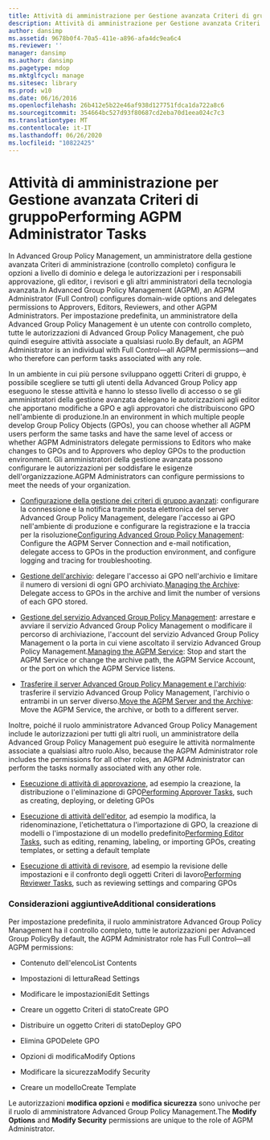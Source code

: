 ```yaml
---
title: Attività di amministrazione per Gestione avanzata Criteri di gruppo
description: Attività di amministrazione per Gestione avanzata Criteri di gruppo
author: dansimp
ms.assetid: 9678b0f4-70a5-411e-a896-afa4dc9ea6c4
ms.reviewer: ''
manager: dansimp
ms.author: dansimp
ms.pagetype: mdop
ms.mktglfcycl: manage
ms.sitesec: library
ms.prod: w10
ms.date: 06/16/2016
ms.openlocfilehash: 26b412e5b22e46af938d127751fdca1da722a8c6
ms.sourcegitcommit: 354664bc527d93f80687cd2eba70d1eea024c7c3
ms.translationtype: MT
ms.contentlocale: it-IT
ms.lasthandoff: 06/26/2020
ms.locfileid: "10822425"
---
```

# <span data-ttu-id="bd7b7-103">Attività di amministrazione per Gestione avanzata Criteri di gruppo</span><span class="sxs-lookup"><span data-stu-id="bd7b7-103">Performing AGPM Administrator Tasks</span></span>


<span data-ttu-id="bd7b7-104">In Advanced Group Policy Management, un amministratore della gestione avanzata Criteri di amministrazione (controllo completo) configura le opzioni a livello di dominio e delega le autorizzazioni per i responsabili approvazione, gli editor, i revisori e gli altri amministratori della tecnologia avanzata.</span><span class="sxs-lookup"><span data-stu-id="bd7b7-104">In Advanced Group Policy Management (AGPM), an AGPM Administrator (Full Control) configures domain-wide options and delegates permissions to Approvers, Editors, Reviewers, and other AGPM Administrators.</span></span> <span data-ttu-id="bd7b7-105">Per impostazione predefinita, un amministratore della Advanced Group Policy Management è un utente con controllo completo, tutte le autorizzazioni di Advanced Group Policy Management, che può quindi eseguire attività associate a qualsiasi ruolo.</span><span class="sxs-lookup"><span data-stu-id="bd7b7-105">By default, an AGPM Administrator is an individual with Full Control—all AGPM permissions—and who therefore can perform tasks associated with any role.</span></span>

<span data-ttu-id="bd7b7-106">In un ambiente in cui più persone sviluppano oggetti Criteri di gruppo, è possibile scegliere se tutti gli utenti della Advanced Group Policy app eseguono le stesse attività e hanno lo stesso livello di accesso o se gli amministratori della gestione avanzata delegano le autorizzazioni agli editor che apportano modifiche a GPO e agli approvatori che distribuiscono GPO nell'ambiente di produzione.</span><span class="sxs-lookup"><span data-stu-id="bd7b7-106">In an environment in which multiple people develop Group Policy Objects (GPOs), you can choose whether all AGPM users perform the same tasks and have the same level of access or whether AGPM Administrators delegate permissions to Editors who make changes to GPOs and to Approvers who deploy GPOs to the production environment.</span></span> <span data-ttu-id="bd7b7-107">Gli amministratori della gestione avanzata possono configurare le autorizzazioni per soddisfare le esigenze dell'organizzazione.</span><span class="sxs-lookup"><span data-stu-id="bd7b7-107">AGPM Administrators can configure permissions to meet the needs of your organization.</span></span>

-   <span data-ttu-id="bd7b7-108">[Configurazione della gestione dei criteri di gruppo avanzati](configuring-advanced-group-policy-management.md): configurare la connessione e la notifica tramite posta elettronica del server Advanced Group Policy Management, delegare l'accesso ai GPO nell'ambiente di produzione e configurare la registrazione e la traccia per la risoluzione</span><span class="sxs-lookup"><span data-stu-id="bd7b7-108">[Configuring Advanced Group Policy Management](configuring-advanced-group-policy-management.md): Configure the AGPM Server Connection and e-mail notification, delegate access to GPOs in the production environment, and configure logging and tracing for troubleshooting.</span></span>

-   <span data-ttu-id="bd7b7-109">[Gestione dell'archivio](managing-the-archive.md): delegare l'accesso ai GPO nell'archivio e limitare il numero di versioni di ogni GPO archiviato.</span><span class="sxs-lookup"><span data-stu-id="bd7b7-109">[Managing the Archive](managing-the-archive.md): Delegate access to GPOs in the archive and limit the number of versions of each GPO stored.</span></span>

-   <span data-ttu-id="bd7b7-110">[Gestione del servizio Advanced Group Policy Management](managing-the-agpm-service-agpm30ops.md): arrestare e avviare il servizio Advanced Group Policy Management o modificare il percorso di archiviazione, l'account del servizio Advanced Group Policy Management o la porta in cui viene ascoltato il servizio Advanced Group Policy Management.</span><span class="sxs-lookup"><span data-stu-id="bd7b7-110">[Managing the AGPM Service](managing-the-agpm-service-agpm30ops.md): Stop and start the AGPM Service or change the archive path, the AGPM Service Account, or the port on which the AGPM Service listens.</span></span>

-   <span data-ttu-id="bd7b7-111">[Trasferire il server Advanced Group Policy Management e l'archivio](move-the-agpm-server-and-the-archive.md): trasferire il servizio Advanced Group Policy Management, l'archivio o entrambi in un server diverso.</span><span class="sxs-lookup"><span data-stu-id="bd7b7-111">[Move the AGPM Server and the Archive](move-the-agpm-server-and-the-archive.md): Move the AGPM Service, the archive, or both to a different server.</span></span>

<span data-ttu-id="bd7b7-112">Inoltre, poiché il ruolo amministratore Advanced Group Policy Management include le autorizzazioni per tutti gli altri ruoli, un amministratore della Advanced Group Policy Management può eseguire le attività normalmente associate a qualsiasi altro ruolo.</span><span class="sxs-lookup"><span data-stu-id="bd7b7-112">Also, because the AGPM Administrator role includes the permissions for all other roles, an AGPM Administrator can perform the tasks normally associated with any other role.</span></span>

-   <span data-ttu-id="bd7b7-113">[Esecuzione di attività di approvazione](performing-approver-tasks-agpm30ops.md), ad esempio la creazione, la distribuzione o l'eliminazione di GPO</span><span class="sxs-lookup"><span data-stu-id="bd7b7-113">[Performing Approver Tasks](performing-approver-tasks-agpm30ops.md), such as creating, deploying, or deleting GPOs</span></span>

-   <span data-ttu-id="bd7b7-114">[Esecuzione di attività dell'editor](performing-editor-tasks-agpm30ops.md), ad esempio la modifica, la ridenominazione, l'etichettatura o l'importazione di GPO, la creazione di modelli o l'impostazione di un modello predefinito</span><span class="sxs-lookup"><span data-stu-id="bd7b7-114">[Performing Editor Tasks](performing-editor-tasks-agpm30ops.md), such as editing, renaming, labeling, or importing GPOs, creating templates, or setting a default template</span></span>

-   <span data-ttu-id="bd7b7-115">[Esecuzione di attività di revisore](performing-reviewer-tasks-agpm30ops.md), ad esempio la revisione delle impostazioni e il confronto degli oggetti Criteri di lavoro</span><span class="sxs-lookup"><span data-stu-id="bd7b7-115">[Performing Reviewer Tasks](performing-reviewer-tasks-agpm30ops.md), such as reviewing settings and comparing GPOs</span></span>

### <span data-ttu-id="bd7b7-116">Considerazioni aggiuntive</span><span class="sxs-lookup"><span data-stu-id="bd7b7-116">Additional considerations</span></span>

<span data-ttu-id="bd7b7-117">Per impostazione predefinita, il ruolo amministratore Advanced Group Policy Management ha il controllo completo, tutte le autorizzazioni per Advanced Group Policy</span><span class="sxs-lookup"><span data-stu-id="bd7b7-117">By default, the AGPM Administrator role has Full Control—all AGPM permissions:</span></span>

-   <span data-ttu-id="bd7b7-118">Contenuto dell'elenco</span><span class="sxs-lookup"><span data-stu-id="bd7b7-118">List Contents</span></span>

-   <span data-ttu-id="bd7b7-119">Impostazioni di lettura</span><span class="sxs-lookup"><span data-stu-id="bd7b7-119">Read Settings</span></span>

-   <span data-ttu-id="bd7b7-120">Modificare le impostazioni</span><span class="sxs-lookup"><span data-stu-id="bd7b7-120">Edit Settings</span></span>

-   <span data-ttu-id="bd7b7-121">Creare un oggetto Criteri di stato</span><span class="sxs-lookup"><span data-stu-id="bd7b7-121">Create GPO</span></span>

-   <span data-ttu-id="bd7b7-122">Distribuire un oggetto Criteri di stato</span><span class="sxs-lookup"><span data-stu-id="bd7b7-122">Deploy GPO</span></span>

-   <span data-ttu-id="bd7b7-123">Elimina GPO</span><span class="sxs-lookup"><span data-stu-id="bd7b7-123">Delete GPO</span></span>

-   <span data-ttu-id="bd7b7-124">Opzioni di modifica</span><span class="sxs-lookup"><span data-stu-id="bd7b7-124">Modify Options</span></span>

-   <span data-ttu-id="bd7b7-125">Modificare la sicurezza</span><span class="sxs-lookup"><span data-stu-id="bd7b7-125">Modify Security</span></span>

-   <span data-ttu-id="bd7b7-126">Creare un modello</span><span class="sxs-lookup"><span data-stu-id="bd7b7-126">Create Template</span></span>

<span data-ttu-id="bd7b7-127">Le autorizzazioni **modifica opzioni** e **modifica sicurezza** sono univoche per il ruolo di amministratore Advanced Group Policy Management.</span><span class="sxs-lookup"><span data-stu-id="bd7b7-127">The **Modify Options** and **Modify Security** permissions are unique to the role of AGPM Administrator.</span></span>

 

 





